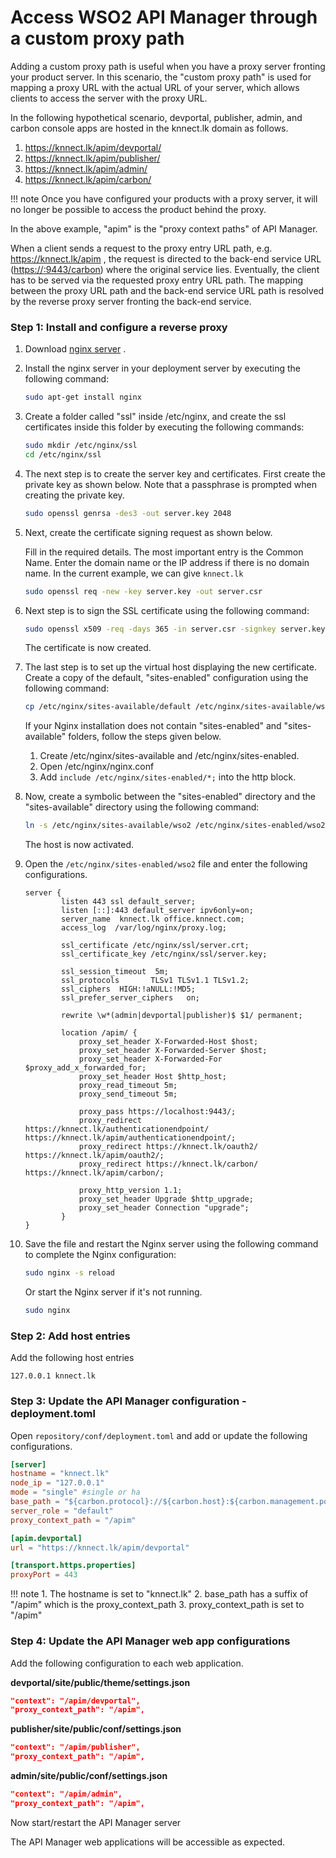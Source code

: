 # Access WSO2 API Manager through a custom proxy path

Adding a custom proxy path is useful when you have a proxy server
fronting your product server. In this scenario, the "custom proxy path"
is used for mapping a proxy URL with the actual URL of your
server, which allows clients to access the server with the proxy
URL.

In the following hypothetical scenario, devportal, publisher, admin, and carbon console apps are hosted in the knnect.lk domain as follows.

1. https://knnect.lk/apim/devportal/
2. https://knnect.lk/apim/publisher/
3. https://knnect.lk/apim/admin/
4. https://knnect.lk/apim/carbon/

!!! note
    Once you have configured your products with a proxy server, it will no longer be possible to access the product behind the proxy.

In the above example, "apim" is the "proxy context paths" of API Manager.

 When a client sends a request to the proxy entry URL path, e.g.
<https://knnect.lk/apim> , the request is directed to the
back-end service URL ([https://<server-ip>:9443/carbon](https://<server-ip>:9443/carbon)) 
where the original service lies. Eventually, the client has to be
served via the requested proxy entry URL path. The mapping between the
proxy URL path and the back-end service URL path is resolved by the
reverse proxy server fronting the back-end service.

### Step 1: Install and configure a reverse proxy

1.  Download [nginx server](http://nginx.org/) .
2.  Install the nginx server in your deployment server by executing the
    following command:

    ```bash
    sudo apt-get install nginx
    ```

3.  Create a folder called "ssl" inside /etc/nginx, and create the ssl
    certificates inside this folder by executing the following
    commands:  

    ```bash
    sudo mkdir /etc/nginx/ssl
    cd /etc/nginx/ssl
    ```

4.  The next step is to create the server key and certificates. First
    create the private key as shown below. Note that a passphrase is
    prompted when creating the private key.  

    ```bash
    sudo openssl genrsa -des3 -out server.key 2048
    ```

5.  Next, create the certificate signing request as shown below.

    Fill in the required details. The most important entry is the Common
    Name. Enter the domain name or the IP address if there is no domain name. 
    In the current example, we can give `knnect.lk`

    ```bash
    sudo openssl req -new -key server.key -out server.csr
    ```
    

6.  Next step is to sign the SSL certificate using the following
    command:  

    ```bash
    sudo openssl x509 -req -days 365 -in server.csr -signkey server.key -out server.crt
    ```

    The certificate is now created.

7.  The last step is to set up the virtual host displaying the new
    certificate. Create a copy of the default, "sites-enabled"
    configuration using the following command:  

    ```bash
    cp /etc/nginx/sites-available/default /etc/nginx/sites-available/wso2
    ```

    If your Nginx installation does not contain "sites-enabled" and "sites-available" folders, follow the steps given below.

    1. Create /etc/nginx/sites-available and /etc/nginx/sites-enabled. 
    2. Open /etc/nginx/nginx.conf
    3. Add `include /etc/nginx/sites-enabled/*;` into the http block.


8.  Now, create a symbolic between the "sites-enabled" directory and
    the "sites-available" directory using the following command:  

    ```bash
    ln -s /etc/nginx/sites-available/wso2 /etc/nginx/sites-enabled/wso2
    ```

    The host is now activated.

9.  Open the `/etc/nginx/sites-enabled/wso2` file
    and enter the following configurations.

    ```nginx
    server {
            listen 443 ssl default_server;
            listen [::]:443 default_server ipv6only=on;
            server_name  knnect.lk office.knnect.com;
            access_log  /var/log/nginx/proxy.log;

            ssl_certificate /etc/nginx/ssl/server.crt;
            ssl_certificate_key /etc/nginx/ssl/server.key;
            
            ssl_session_timeout  5m;
            ssl_protocols       TLSv1 TLSv1.1 TLSv1.2;
            ssl_ciphers  HIGH:!aNULL:!MD5;
            ssl_prefer_server_ciphers   on;

            rewrite \w*(admin|devportal|publisher)$ $1/ permanent;

            location /apim/ {   
                proxy_set_header X-Forwarded-Host $host;
                proxy_set_header X-Forwarded-Server $host;
                proxy_set_header X-Forwarded-For $proxy_add_x_forwarded_for;
                proxy_set_header Host $http_host;
                proxy_read_timeout 5m;
                proxy_send_timeout 5m;

                proxy_pass https://localhost:9443/;
                proxy_redirect https://knnect.lk/authenticationendpoint/ https://knnect.lk/apim/authenticationendpoint/;
                proxy_redirect https://knnect.lk/oauth2/ https://knnect.lk/apim/oauth2/;
                proxy_redirect https://knnect.lk/carbon/ https://knnect.lk/apim/carbon/;

                proxy_http_version 1.1;
                proxy_set_header Upgrade $http_upgrade;
                proxy_set_header Connection "upgrade";
            }
    }
    ```

10. Save the file and restart the Nginx server using the following
    command to complete the Nginx configuration:  

    ```bash
    sudo nginx -s reload
    ```
    Or start the Nginx server if it's not running.

    ```bash
    sudo nginx
    ```

### Step 2: Add host entries
Add the following host entries

```
127.0.0.1 knnect.lk
```

### Step 3: Update the API Manager configuration - deployment.toml

Open `repository/conf/deployment.toml` and add or update the following configurations.

```toml
[server]
hostname = "knnect.lk"
node_ip = "127.0.0.1"
mode = "single" #single or ha
base_path = "${carbon.protocol}://${carbon.host}:${carbon.management.port}/apim"
server_role = "default"
proxy_context_path = "/apim"

[apim.devportal]
url = "https://knnect.lk/apim/devportal"

[transport.https.properties]
proxyPort = 443
```

!!! note
    1. The hostname is set to "knnect.lk"
    2. base_path has a suffix of "/apim" which is the proxy_context_path
    3. proxy_context_path is set to "/apim"

### Step 4: Update the API Manager web app configurations

Add the following configuration to each web application.

**devportal/site/public/theme/settings.json**
```json
"context": "/apim/devportal", 
"proxy_context_path": "/apim",
```

**publisher/site/public/conf/settings.json**
```json
"context": "/apim/publisher", 
"proxy_context_path": "/apim",
```

**admin/site/public/conf/settings.json**
```json
"context": "/apim/admin", 
"proxy_context_path": "/apim",
```

Now start/restart the API Manager server

The API Manager web applications will be accessible as expected.
